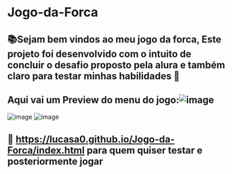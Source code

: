# Jogo-da-Forca
## 📚Sejam bem vindos ao meu jogo da forca, Este projeto foi desenvolvido com o intuito de concluir o desafio proposto pela alura e também claro para testar minhas habilidades 👋
## Aqui vai um Preview do menu do jogo:![image](https://user-images.githubusercontent.com/104575967/170783137-6c0ca0e3-5b58-46c8-91aa-a3dfae44c0c8.png)
![image](https://user-images.githubusercontent.com/104575967/170783171-139c1a60-348f-4ce7-a7b3-14f1f99d4003.png)
![image](https://user-images.githubusercontent.com/104575967/170783212-44f5689a-5b0d-457f-948a-ccd27f91bc76.png)

## 🔎 https://lucasa0.github.io/Jogo-da-Forca/index.html para quem quiser testar e posteriormente jogar
